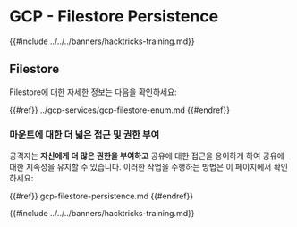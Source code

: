 # GCP - Filestore Persistence

{{#include ../../../banners/hacktricks-training.md}}

## Filestore

Filestore에 대한 자세한 정보는 다음을 확인하세요:

{{#ref}}
../gcp-services/gcp-filestore-enum.md
{{#endref}}

### 마운트에 대한 더 넓은 접근 및 권한 부여

공격자는 **자신에게 더 많은 권한을 부여하고** 공유에 대한 접근을 용이하게 하여 공유에 대한 지속성을 유지할 수 있습니다. 이러한 작업을 수행하는 방법은 이 페이지에서 확인하세요:

{{#ref}}
gcp-filestore-persistence.md
{{#endref}}

{{#include ../../../banners/hacktricks-training.md}}
